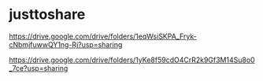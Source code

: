 # justtoshare
https://drive.google.com/drive/folders/1eqWsiSKPA_Fryk-cNbmjfuwwQY1ng-Rj?usp=sharing

https://drive.google.com/drive/folders/1yKe8f59cdO4CrR2k9Gf3M14Su8o0_7ce?usp=sharing
